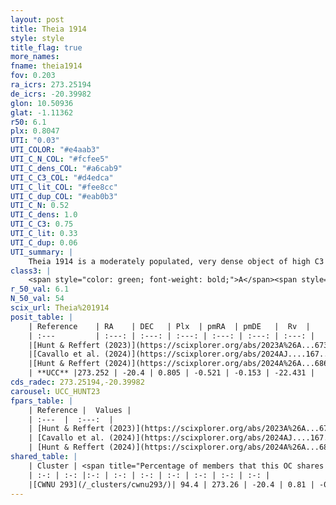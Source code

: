 ```yaml
---
layout: post
title: Theia 1914
style: style
title_flag: true
more_names: 
fname: theia1914
fov: 0.203
ra_icrs: 273.25194
de_icrs: -20.39982
glon: 10.50936
glat: -1.11362
r50: 6.1
plx: 0.8047
UTI: "0.03"
UTI_COLOR: "#e4aab3"
UTI_C_N_COL: "#fcfee5"
UTI_C_dens_COL: "#a6cab9"
UTI_C_C3_COL: "#d4edca"
UTI_C_lit_COL: "#fee8cc"
UTI_C_dup_COL: "#eab0b3"
UTI_C_N: 0.52
UTI_C_dens: 1.0
UTI_C_C3: 0.75
UTI_C_lit: 0.33
UTI_C_dup: 0.06
UTI_summary: |
    Theia 1914 is a moderately populated, very dense object of high C3 quality. It was recently reported in the literature.<br><br><span style="color: #99180f; font-weight: bold;">Warning: </span>This is very likely a duplicate object, which shares a large percentage of members with at least one previously reported entry.
class3: |
    <span style="color: green; font-weight: bold;">A</span><span style="color: #FFC300; font-weight: bold;">B</span>
r_50_val: 6.1
N_50_val: 54
scix_url: Theia%201914
posit_table: |
    | Reference    | RA    | DEC   | Plx  | pmRA  | pmDE   |  Rv  |
    | :---         | :---: | :---: | :---: | :---: | :---: | :---: |
    |[Hunt & Reffert (2023)](https://scixplorer.org/abs/2023A%26A...673A.114H) | 273.288 | -20.412 | 0.814 | -0.51 | -0.139 | -19.434 |
    |[Cavallo et al. (2024)](https://scixplorer.org/abs/2024AJ....167...12C) | 273.249 | -20.391 | 0.818 | -- | -- | -- |
    |[Hunt & Reffert (2024)](https://scixplorer.org/abs/2024A%26A...686A..42H) | 273.288 | -20.412 | 0.814 | -0.51 | -0.139 | -19.434 |
    | **UCC** |273.252 | -20.4 | 0.805 | -0.521 | -0.153 | -22.431 | 
cds_radec: 273.25194,-20.39982
carousel: UCC_HUNT23
fpars_table: |
    | Reference |  Values |
    | :---  |  :---:  |
    | [Hunt & Reffert (2023)](https://scixplorer.org/abs/2023A%26A...673A.114H) | `AV50=0.913, diffAV50=0.554, MOD50=10.321, logAge50=7.945` |
    | [Cavallo et al. (2024)](https://scixplorer.org/abs/2024AJ....167...12C) | `AV50=1.48, dMod50=10.44, logAge50=7.97, [Fe/H]50=-1.11` |
    | [Hunt & Reffert (2024)](https://scixplorer.org/abs/2024A%26A...686A..42H) | `MassJ=303.341` |
shared_table: |
    | Cluster | <span title="Percentage of members that this OC shares with the ones listed">%</span>   | RA   | DEC   | Plx   | pmRA  | pmDE  | Rv | UTI |
    | :-: | :-: |:-: | :-: | :-: | :-: | :-: | :-: | :-: |
    |[CWNU 293](/_clusters/cwnu293/)| 94.4 | 273.26 | -20.4 | 0.81 | -0.54 | -0.18 | -22.43 |0.46 |
---
```

